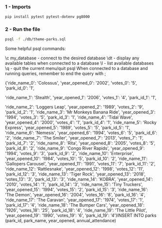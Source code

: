 ### 1 - Imports 

```bash
pip install pytest pytest-dotenv pg8000
```

### 2 - Run the file

```bash
psql -f ./db/theme-parks.sql
```

Some helpful psql commands:

\c my_database - connect to the desired database
\dt - display any available tables when connected to a database
\l - list available databases
\q - quit the current menu/quit psql
When connected to a database and running queries, remember to end the query with ;


{'ride_name_0': 'Colossus', 'year_opened_0': '2002', 'votes_0': '5', 'park_id_0': '1', 

'ride_name_1': 'Stealth', 'year_opened_1': '2006', 'votes_1': '4', 'park_id_1': '1', 

'ride_name_2': 'Loggers Leap', 'year_opened_2': '1989', 'votes_2': '9', 'park_id_2': '1', 'ride_name_3': 'Mr Monkeys Banana Ride', 'year_opened_3': '1994', 'votes_3': '5', 'park_id_3': '1', 'ride_name_4': 'Tidal Wave', 'year_opened_4': '2000', 'votes_4': '1', 'park_id_4': '1', 'ride_name_5': 'Rocky Express', 'year_opened_5': '1989', 'votes_5': '5', 'park_id_5': '1', 'ride_name_6': 'Nemesis', 'year_opened_6': '1994', 'votes_6': '5', 'park_id_6': '2', 'ride_name_7': 'The Smiler', 'year_opened_7': '2013', 'votes_7': '1', 'park_id_7': '2', 'ride_name_8': 'Rita', 'year_opened_8': '2005', 'votes_8': '5', 'park_id_8': '2', 'ride_name_9': 'Congo River Rapids', 'year_opened_9': '1994', 'votes_9': '3', 'park_id_9': '2', 'ride_name_10': 'Enterprise', 'year_opened_10': '1984', 'votes_10': '5', 'park_id_10': '2', 'ride_name_11': 'Gallopers Carousel', 'year_opened_11': '1991', 'votes_11': '7', 'park_id_11': '2', 'ride_name_12': 'Rattlesnake', 'year_opened_12': '1998', 'votes_12': '11', 'park_id_12': '3', 'ride_name_13': 'Tiger Rock', 'year_opened_13': '2018', 'votes_13': '3', 'park_id_13': '3', 'ride_name_14': 'KOBRA', 'year_opened_14': '2010', 'votes_14': '1', 'park_id_14': '3', 'ride_name_15': 'Tiny Truckers', 'year_opened_15': '1994', 'votes_15': '2', 'park_id_15': '3', 'ride_name_16': 'The Demon', 'year_opened_16': '2004', 'votes_16': '8', 'park_id_16': '4', 'ride_name_17': 'The Caravan', 'year_opened_17': '1974', 'votes_17': '1', 'park_id_17': '4', 'ride_name_18': 'The Bumper Cars', 'year_opened_18': '1926', 'votes_18': '25', 'park_id_18': '4', 'ride_name_19': 'The Little Pilot', 'year_opened_19': '1990', 'votes_19': '6', 'park_id_19': '4'}INSERT INTO parks 
(park_id, park_name, year_opened, annual_attendance) 

